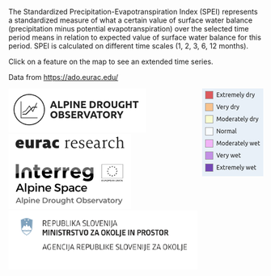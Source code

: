 The Standardized Precipitation-Evapotranspiration Index (SPEI) represents a standardized measure of what a certain value of surface water balance (precipitation minus potential evapotranspiration) over the selected time period means in relation to expected value of surface water balance for this period. SPEI is calculated on different time scales (1, 2, 3, 6, 12 months).

Click on a feature on the map to see an extended time series.

Data from https://ado.eurac.edu/

<div style="width: 100%;"><img style="float:right;" src="https://raw.githubusercontent.com/eurodatacube/eodash-assets/main/collections/ADO_Alpine_Drought_Observatory/SPEI.png"></img></div>

<div style="width: 100%;"><img src="https://raw.githubusercontent.com/eurodatacube/eodash-assets/main/collections/ADO_Alpine_Drought_Observatory/ADO_logo_2.png"></img></div>

<div style="width: 100%;"><img src="https://raw.githubusercontent.com/eurodatacube/eodash-assets/main/collections/ADO_Alpine_Drought_Observatory/ADO_logo.png"></img></div>

<div style="width: 100%;"><img src="https://raw.githubusercontent.com/eurodatacube/eodash-assets/main/collections/ADO_Alpine_Drought_Observatory/ADO_logo_3.png"></img></div>
